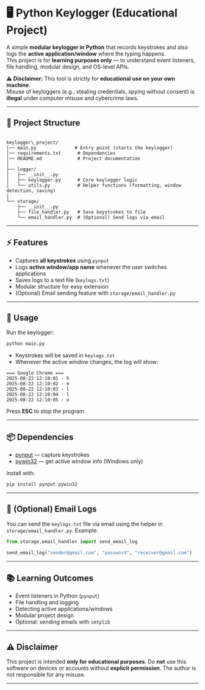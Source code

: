 # 🖥️ Python Keylogger (Educational Project)

A simple **modular keylogger in Python** that records keystrokes and also logs the **active application/window** where the typing happens.  
This project is for **learning purposes only** — to understand event listeners, file handling, modular design, and OS-level APIs.

⚠️ **Disclaimer:** This tool is strictly for **educational use on your own machine**.  
Misuse of keyloggers (e.g., stealing credentials, spying without consent) is **illegal** under computer misuse and cybercrime laws.

---

## 📂 Project Structure

```

keylogger\_project/
│── main.py              # Entry point (starts the keylogger)
│── requirements.txt      # Dependencies
│── README.md             # Project documentation
│
├── logger/
│   ├── __init__.py
│   ├── keylogger.py      # Core keylogger logic
│   └── utils.py          # Helper functions (formatting, window detection, saving)
│
└── storage/
    ├── __init__.py
    ├── file_handler.py   # Save keystrokes to file
    └── email_handler.py  # (Optional) Send logs via email

````

---

## ⚡ Features

- Captures **all keystrokes** using `pynput`
- Logs **active window/app name** whenever the user switches applications
- Saves logs to a text file (`keylogs.txt`)
- Modular structure for easy extension
- (Optional) Email sending feature with `storage/email_handler.py`

---

## 🚀 Usage

Run the keylogger:

```sh
python main.py
```

* Keystrokes will be saved in `keylogs.txt`
* Whenever the active window changes, the log will show:

```
=== Google Chrome ===
2025-08-22 12:10:01 - h
2025-08-22 12:10:02 - e
2025-08-22 12:10:03 - l
2025-08-22 12:10:04 - l
2025-08-22 12:10:05 - o
```

Press **ESC** to stop the program.

---

## 📦 Dependencies

* [pynput](https://pypi.org/project/pynput/) — capture keystrokes
* [pywin32](https://pypi.org/project/pywin32/) — get active window info (Windows only)

Install with:

```sh
pip install pynput pywin32
```

---

## 📧 (Optional) Email Logs

You can send the `keylogs.txt` file via email using the helper in `storage/email_handler.py`.
Example:

```python
from storage.email_handler import send_email_log

send_email_log("sender@gmail.com", "password", "receiver@gmail.com")
```

---

## 📚 Learning Outcomes

* Event listeners in Python (`pynput`)
* File handling and logging
* Detecting active applications/windows
* Modular project design
* Optional: sending emails with `smtplib`

---

## ⚠️ Disclaimer

This project is intended **only for educational purposes**.
Do **not** use this software on devices or accounts without **explicit permission**.
The author is not responsible for any misuse.

---